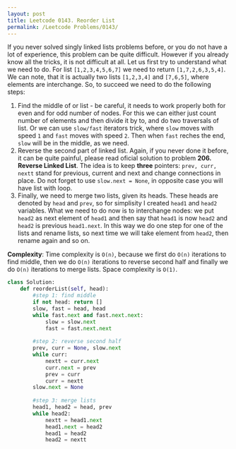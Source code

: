 ```yaml
---
layout: post
title: Leetcode 0143. Reorder List
permalink: /Leetcode Problems/0143/
---
```


If you never solved singly linked lists problems before, or you do not have a lot of experience, this problem can be quite difficult. However if you already know all the tricks, it is not difficult at all. Let us first try to understand what we need to do. For list `[1,2,3,4,5,6,7]` we need to return `[1,7,2,6,3,5,4]`. We can note, that it is actually two lists `[1,2,3,4]` and `[7,6,5]`, where elements are interchange. So, to succeed we need to do the following steps:
1. Find the middle of or list - be careful, it needs to work properly both for even and for odd number of nodes. For this we can either just count number of elements and then divide it by to, and do two traversals of list. Or we can use `slow/fast` iterators trick, where `slow` moves with speed `1` and `fast` moves with speed `2`. Then when `fast` reches the end, `slow` will be in the middle, as we need.
2. Reverse the second part of linked list. Again, if you never done it before, it can be quite painful, please read oficial solution to problem **206. Reverse Linked List**. The idea is to keep **three** pointers: `prev, curr, nextt` stand for previous, current and next and change connections in place. Do not forget to use `slow.next = None`, in opposite case you will have list with loop.
3. Finally, we need to merge two lists, given its heads. These heads are denoted by `head` and `prev`, so for simplisity I created `head1` and `head2` variables. What we need to do now is to interchange nodes: we put `head2` as next element of `head1` and then say that `head1` is now `head2` and `head2` is previous `head1.next`. In this way we do one step for one of the lists and rename lists, so next time we will take element from `head2`, then rename again and so on.

**Complexity**: Time complexity is `O(n)`, because we first do `O(n)` iterations to find middle, then we do `O(n)` iterations to reverse second half and finally we do `O(n)` iterations to merge lists. Space complexity is `O(1)`.

```python
class Solution:
    def reorderList(self, head):
        #step 1: find middle
        if not head: return []
        slow, fast = head, head
        while fast.next and fast.next.next:
            slow = slow.next
            fast = fast.next.next
        
        #step 2: reverse second half
        prev, curr = None, slow.next
        while curr:
            nextt = curr.next
            curr.next = prev
            prev = curr
            curr = nextt    
        slow.next = None
        
        #step 3: merge lists
        head1, head2 = head, prev
        while head2:
            nextt = head1.next
            head1.next = head2
            head1 = head2
            head2 = nextt
```